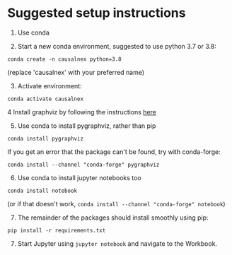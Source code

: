 
# Suggested setup instructions

1. Use conda

2. Start a new conda environment, suggested to use python 3.7 or 3.8:

`conda create -n causalnex python=3.8`

(replace 'causalnex' with your preferred name)

3. Activate environment:

`conda activate causalnex`

4 Install graphviz by following the instructions [here](https://pygraphviz.github.io/documentation/stable/install.html)

5. Use conda to install pygraphviz, rather than pip

`conda install pygraphviz`

If you get an error that the package can't be found, try with conda-forge:

`conda install --channel "conda-forge" pygraphviz`

6. Use conda to install jupyter notebooks too

`conda install notebook`

(or if that doesn't work, `conda install --channel "conda-forge" notebook`)

7. The remainder of the packages should install smoothly using pip:

`pip install -r requirements.txt`

7. Start Jupyter using `jupyter notebook` and navigate to the Workbook.


